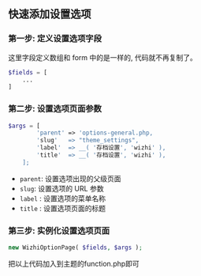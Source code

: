 ## 快速添加设置选项


### 第一步: 定义设置选项字段

这里字段定义数组和 form 中的是一样的, 代码就不再复制了。
```php
$fields = [
    ...
]
```

### 第二步: 设置选项页面参数
```php
$args = [
		'parent' => 'options-general.php,
		'slug'   => "theme_settings",
		'label'  => __( '存档设置', 'wizhi' ),
		'title'  => __( '存档设置', 'wizhi' ),
	];
```

- `parent`: 设置选项出现的父级页面
- `slug`: 设置选项的 URL 参数
- `label` : 设置选项的菜单名称
- `title` : 设置选项页面的标题

### 第三步: 实例化设置选项页面

```php
new WizhiOptionPage( $fields, $args );
```

把以上代码加入到主题的function.php即可